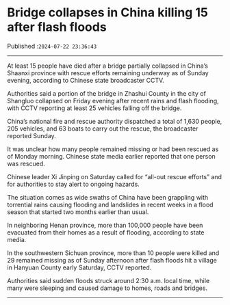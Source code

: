 # Bridge collapses in China killing 15 after flash floods

Published :`2024-07-22 23:36:43`

---

At least 15 people have died after a bridge partially collapsed in China’s Shaanxi province with rescue efforts remaining underway as of Sunday evening, according to Chinese state broadcaster CCTV.

Authorities said a portion of the bridge in Zhashui County in the city of Shangluo collapsed on Friday evening after recent rains and flash flooding, with CCTV reporting at least 25 vehicles falling off the bridge.

China’s national fire and rescue authority dispatched a total of 1,630 people, 205 vehicles, and 63 boats to carry out the rescue, the broadcaster reported Sunday.

It was unclear how many people remained missing or had been rescued as of Monday morning. Chinese state media earlier reported that one person was rescued.

Chinese leader Xi Jinping on Saturday called for “all-out rescue efforts” and for authorities to stay alert to ongoing hazards.

The situation comes as wide swaths of China have been grappling with torrential rains causing flooding and landslides in recent weeks in a flood season that started two months earlier than usual.

In neighboring Henan province, more than 100,000 people have been evacuated from their homes as a result of flooding, according to state media.

In the southwestern Sichuan province, more than 10 people were killed and 29 remained missing as of Sunday afternoon after flash floods hit a village in Hanyuan County early Saturday, CCTV reported.

Authorities said sudden floods struck around 2:30 a.m. local time, while many were sleeping and caused damage to homes, roads and bridges.

---

